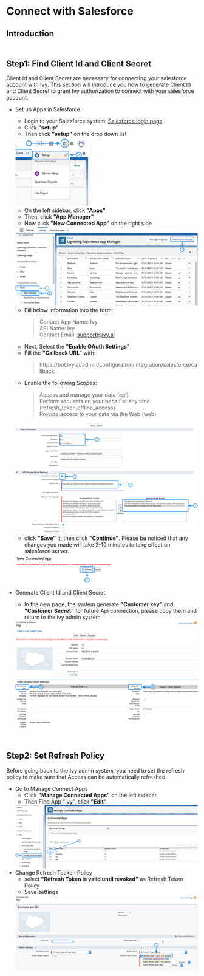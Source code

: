 Connect with Salesforce
===================================

Introduction
------------


\
Step1: Find Client Id and Client Secret
----------------------------
Client Id and Client Secret are necessary for connecting your salesforce account with Ivy. This section will introduce you how to generate Client Id and Client Secret to grant Ivy authorization to connect with your salesforce account. 

* Set up Apps in Salesforce
    * Login to your Salesforce system: <a href="https://login.salesforce.com">Salesforce login page</a>
    * Click **"setup"** 
    * Then click **"setup"** on the drop down list
    <img alt = "setup" src = "/setupPage.png" width = "40%">

    * On the left sidebar, click **"Apps"** 
    * Then, click **"App Manager"**
    * Now click **"New Connected App"** on the right side

    <img alt = "App" src = "/appPage.png">

    * Fill below information into the form:
        >Contact App Name: Ivy <br>
        >API Name: Ivy <br>
        >Contact Email: support@ivy.ai <br>
    * Next, Select the **"Enable OAuth Settings"** 
    * Fill the **"Callback URL"** with:
        > https://<span>bot.ivy</span>.ai/admin/configuration/integration/salesforce/callback
    * Enable the following Scopes:
        >Access and manage your data (api) <br>
        >Perform requests on your behalf at any time (refresh_token,offline_access)<br>
        >Provide access to your data via the Web (web)<br>

    <img alt = "Build a new connected App" src = "/createApp.png">
    
    * click **"Save"** it, then click **"Continue"**. Please be noticed that any changes you made will take 2-10 minutes to take effect on salesforce server.

    <img alt = "Continue page" src = "/continue.png" width="60%">

* Generate Client Id and Client Secret
    * In the new page, the system generate **"Customer key"** and **"Customer Secret"** for future Api connection, please copy them and return to the ivy admin system

    <img alt = "Result page" src = "/resultPage.png">

\
Step2: Set Refresh Policy
--------------
Before going back to the Ivy admin system, you need to set the refresh policy to make sure that Access can be automatically refreshed. 

* Go to Manage Connect Apps
    * Click **"Manage Connected Apps"** on the left sidebar
    * Then Find App "Ivy", click **"Edit"**
    <img alt="Manage App Page" src="/manageAppPage.png">
* Change Refresh Tooken Policy
    * select **"Refresh Token is valid until revoked"** as Refresh Token Policy
    * Save settings
    <img alt="Edit Policy" src="editPolicy.png">
    



